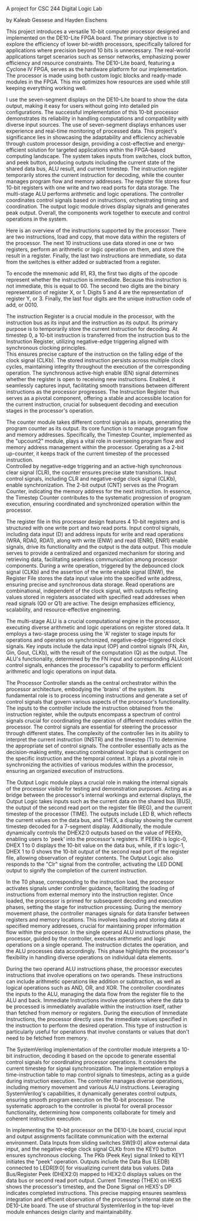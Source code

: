 A project for CSC 244 Digital Logic Lab

by Kaleab Gessese and Hayden Eischens


This project introduces a versatile 10-bit computer processor designed and implemented on the DE10-Lite FPGA board. The primary objective is to explore the efficiency of lower bit-width processors, specifically tailored for applications where precision beyond 10 bits is unnecessary. The real-world applications target scenarios such as sensor networks, emphasizing power efficiency and resource constraints. The DE10-Lite board, featuring a Cyclone IV FPGA, serves as the hardware platform for our implementation. The processor is made using both custom logic blocks and ready-made modules in the FPGA. This mix optimizes how resources are used while still keeping everything working well.

I use the seven-segment displays on the DE10-Lite board to show the data output, making it easy for users without going into detailed pin configurations. The successful implementation of this 10-bit processor demonstrates its reliability in handling computations and compatibility with diverse input sources. The use of seven-segment displays enhances user experience and real-time monitoring of processed data. This project's significance lies in showcasing the adaptability and efficiency achievable through custom processor design, providing a cost-effective and energy-efficient solution for targeted applications within the FPGA-based computing landscape. The system takes inputs from switches, clock button, and peek button, producing outputs including the current state of the shared data bus, ALU result, and current timestep. The instruction register temporarily stores the current instruction for decoding, while the counter manages program flow and memory addresses. The register file stores four 10-bit registers with one write and two read ports for data storage. The multi-stage ALU performs arithmetic and logic operations. The controller coordinates control signals based on instructions, orchestrating timing and coordination. The output logic module drives display signals and generates peak output. Overall, the components work together to execute and control operations in the system. 
 
Here is an overview of the instructions supported by the processor. There are two instructions, load and copy, that move data within the registers of the processor. The next 10 instructions use data stored in one or two registers, perform an arithmetic or logic operation on them, and store the result in a register. Finally, the last two instructions are immediate, so data from the switches is either added or subtracted from a register. 
 
To encode the mnemonic add R1, R3, the first two digits of the opcode represent whether the instruction is immediate. Because this instruction is not immediate, this is equal to 00. The second two digits are the binary representation of register X, or 1. Digits 5 and 4 are the representation of register Y, or 3. Finally, the last four digits are the unique instruction code of add, or 0010. 
 
The instruction Register is a crucial module in the processor, with the instruction bus as its input and the instruction as its output. Its primary purpose is to temporarily store the current instruction for decoding. At timestep 0, a 10-bit instruction is transferred from the instruction bus to the Instruction Register, utilizing negative-edge triggering aligned with synchronous clocking principles.  
This ensures precise capture of the instruction on the falling edge of the clock signal (CLKb). The stored instruction persists across multiple clock cycles, maintaining integrity throughout the execution of the corresponding operation. The synchronous active-high enable (EN) signal determines whether the register is open to receiving new instructions. Enabled, it seamlessly captures input, facilitating smooth transitions between different instructions as the processor progresses. The Instruction Register thus serves as a pivotal component, offering a stable and accessible location for the current instruction, crucial for subsequent decoding and execution stages in the processor's operation. 

The counter module takes different control signals as inputs, generating the program counter as its output. Its core function is to manage program flow and memory addresses. Specifically, the Timestep Counter, implemented as the "upcount2" module, plays a vital role in overseeing program flow and memory address management within the processor. Operating as a 2-bit up-counter, it keeps track of the current timestep of the processed instruction.  
Controlled by negative-edge triggering and an active-high synchronous clear signal (CLR), the counter ensures precise state transitions. Input control signals, including CLR and negative-edge clock signal (CLKb), enable synchronization. The 2-bit output (CNT) serves as the Program Counter, indicating the memory address for the next instruction. In essence, the Timestep Counter contributes to the systematic progression of program execution, ensuring coordinated and synchronized operation within the processor. 
 
 
 
The register file in this processor design features 4 10-bit registers and is structured with one write port and two read ports. Input control signals, including data input (D) and address inputs for write and read operations (WRA, RDA0, RDA1), along with write (ENW) and read (ENR0, ENR1) enable signals, drive its functionality and the output is the data output. This module serves to provide a centralized and organized mechanism for storing and retrieving data, facilitating seamless communication among processor components. During a write operation, triggered by the debounced clock signal (CLKb) and the assertion of the write enable signal (ENW), the Register File stores the data input value into the specified write address, ensuring precise and synchronous data storage. Read operations are combinational, independent of the clock signal, with outputs reflecting values stored in registers associated with specified read addresses when read signals (Q0 or Q1) are active. The design emphasizes efficiency, scalability, and resource-effective engineering. 
 
 
The multi-stage ALU is a crucial computational engine in the processor, executing diverse arithmetic and logic operations on register stored data. It employs a two-stage process using the 'A' register to stage inputs for operations and operates on synchronized, negative-edge-triggered clock signals. Key inputs include the data input (OP) and control signals (FN, Ain, Gin, Gout, CLKb), with the result of the computation (Q) as the output. The ALU's functionality, determined by the FN input and corresponding ALUcont control signals, enhances the processor's capability to perform efficient arithmetic and logic operations on input data. 
 
 
 
The Processor Controller stands as the central orchestrator within the processor architecture, embodying the 'brains' of the system. Its fundamental role is to process incoming instructions and generate a set of control signals that govern various aspects of the processor's functionality. The inputs to the controller include the instruction obtained from the instruction register, while the outputs encompass a spectrum of control signals crucial for coordinating the operation of different modules within the processor. The control signals are essential for steering the processor through different states. The complexity of the controller lies in its ability to interpret the current instruction (INSTR) and the timestep (T) to determine the appropriate set of control signals. The controller essentially acts as the decision-making entity, executing combinational logic that is contingent on the specific instruction and the temporal context. It plays a pivotal role in synchronizing the activities of various modules within the processor, ensuring an organized execution of instructions. 
 
 
 
The Output Logic module plays a crucial role in making the internal signals of the processor visible for testing and demonstration purposes. Acting as a bridge between the processor's internal workings and external displays, the Output Logic takes inputs such as the current data on the shared bus (BUS), the output of the second read port on the register file (REG), and the current timestep of the processor (TIME). The outputs include LED B, which reflects the current values on the data bus, and THEX, a display showing the current timestep decoded for a 7-segment display. Additionally, the module dynamically controls the DHEX2:0 outputs based on the value of PEEKb, enabling users to 'peek' into the processor's registers. If PEEKb is logic-0, DHEX 1 to 0 displays the 10-bit value on the data bus, while, if it's logic-1, DHEX 1 to 0 shows the 10-bit output of the second read port of the register file, allowing observation of register contents. The Output Logic also responds to the "Clr" signal from the controller, activating the LED DONE output to signify the completion of the current instruction. 
 
 
In the T0 phase, corresponding to the instruction load, the processor activates signals under controller guidance, facilitating the loading of instructions from external memory into the instruction register. Once loaded, the processor is primed for subsequent decoding and execution phases, setting the stage for instruction processing. 
During the memory movement phase, the controller manages signals for data transfer between registers and memory locations. This involves loading and storing data at specified memory addresses, crucial for maintaining proper information flow within the processor. 
In the single operand ALU instructions phase, the processor, guided by the controller, executes arithmetic and logic operations on a single operand. The instruction dictates the operation, and the ALU processes data accordingly. This phase highlights the processor's flexibility in handling diverse operations on individual data elements. 

 
During the two operand ALU instructions phase, the processor executes instructions that involve operations on two operands. These instructions can include arithmetic operations like addition or subtraction, as well as logical operations such as AND, OR, and XOR. The controller coordinates the inputs to the ALU, managing the data flow from the register file to the ALU and back. 
Immediate Instructions involve operations where the data to be processed is immediately available within the instruction itself, rather than fetched from memory or registers. During the execution of Immediate Instructions, the processor directly uses the immediate values specified in the instruction to perform the desired operation. This type of instruction is particularly useful for operations that involve constants or values that don't need to be fetched from memory. 
 
 
 
The SystemVerilog implementation of the controller module interprets a 10-bit instruction, decoding it based on the opcode to generate essential control signals for coordinating processor operations. It considers the current timestep for signal synchronization. The implementation employs a time-instruction table to map control signals to timesteps, acting as a guide during instruction execution. The controller manages diverse operations, including memory movement and various ALU instructions. Leveraging SystemVerilog's capabilities, it dynamically generates control outputs, ensuring smooth program execution on the 10-bit processor. The systematic approach to the controller is pivotal for overall processor functionality, determining how components collaborate for timely and coherent instruction execution. 
 
 
 
In implementing the 10-bit processor on the DE10-Lite board, crucial input and output assignments facilitate communication with the external environment. Data Inputs from sliding switches SW[9:0] allow external data input, and the negative-edge clock signal CLKb from the KEY0 button ensures synchronous clocking. The PKb (Peek Key) signal linked to KEY1 initiates the "peek" operation. Outputs include the Data Bus (LEDB) connected to LEDR[9:0] for visualizing current data bus values.   Data Bus/Register Peek (DHEX2:0) mapped to HEX2:0 displays values on the data bus or second read port output. Current Timestep (THEX) on HEX5 shows the processor's timestep, and the Done Signal on HEX5's DP indicates completed instructions. This precise mapping ensures seamless integration and efficient observation of the processor's internal state on the DE10-Lite board. The use of structural SystemVerilog in the top-level module enhances design clarity and maintainability. 
